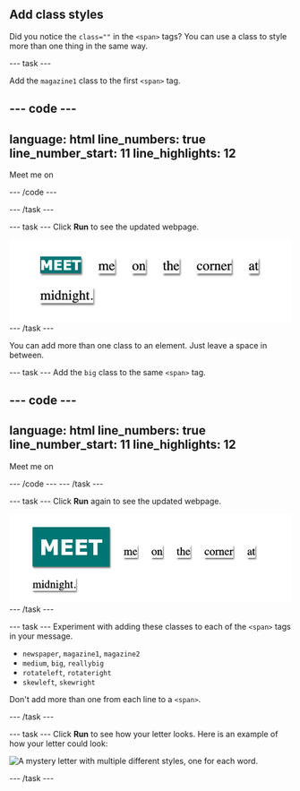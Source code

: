 ## Add class styles

Did you notice the `class=""` in the `<span>` tags? You can use a class to style more than one thing in the same way. 

--- task ---

Add the `magazine1` class to the first `<span>` tag.

--- code ---
---
language: html
line_numbers: true
line_number_start: 11
line_highlights: 12
---

<p>
    <span class="magazine1">Meet</span>
    <span class="">me</span>
    <span class="">on</span>


--- /code ---

--- /task ---

--- task ---
Click **Run** to see the updated webpage.

![The message 'Meet me on the corner at midnight.' The first word is written in capitals in a white font on a green background.](images/first-class.png)
--- /task ---

You can add more than one class to an element. Just leave a space in between. 

--- task ---
Add the `big` class to the same `<span>` tag. 

--- code ---
---
language: html
line_numbers: true
line_number_start: 11
line_highlights: 12
---

<p>
    <span class="magazine1 big">Meet</span>
    <span class="">me</span>
    <span class="">on</span>


--- /code ---
--- /task ---


--- task ---
Click **Run** again to see the updated webpage.

![The message 'Meet me on the corner at midnight.' The first word is written in capitals in a white font on a green background and is larger than the other text.](images/first-class-big.png)
--- /task ---

--- task ---
Experiment with adding these classes to each of the `<span>` tags in your message.

+ `newspaper`, `magazine1`, `magazine2`
+ `medium`, `big`, `reallybig`
+ `rotateleft`, `rotateright`
+ `skewleft`, `skewright`

Don't add more than one from each line to a `<span>`.

--- /task ---

--- task ---
Click **Run** to see how your letter looks. Here is an example of how your letter could look:

![A mystery letter with multiple different styles, one for each word.](images/letter-challenge1.png)

--- /task ---